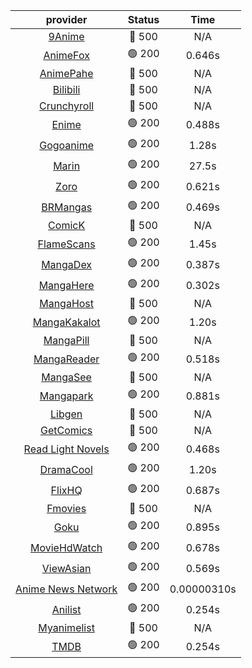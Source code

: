 | **provider** | **Status** | **Time** |
|:--------:|:------:|:----:|
| [9Anime](https://9anime.pl) | 🔴 500 | N/A |
|  [AnimeFox](https://animefox.tv)  | 🟢 200 | 0.646s |
| [AnimePahe](https://animepahe.com) | 🔴 500 | N/A |
| [Bilibili](https://bilibili.tv) | 🔴 500 | N/A |
| [Crunchyroll](https://cronchy.consumet.stream) | 🔴 500 | N/A |
|  [Enime](https://enime.moe)  | 🟢 200 | 0.488s |
|  [Gogoanime](https://gogoanime.cl)  | 🟢 200 | 1.28s |
|  [Marin](https://marin.moe)  | 🟢 200 | 27.5s |
|  [Zoro](https://zoro.to)  | 🟢 200 | 0.621s |
|  [BRMangas](https://www.brmangas.net)  | 🟢 200 | 0.469s |
| [ComicK](https://comick.app) | 🔴 500 | N/A |
|  [FlameScans](https://flamescans.org/)  | 🟢 200 | 1.45s |
|  [MangaDex](https://mangadex.org)  | 🟢 200 | 0.387s |
|  [MangaHere](http://www.mangahere.cc)  | 🟢 200 | 0.302s |
| [MangaHost](https://mangahosted.com) | 🔴 500 | N/A |
|  [MangaKakalot](https://mangakakalot.com)  | 🟢 200 | 1.20s |
| [MangaPill](https://mangapill.com) | 🔴 500 | N/A |
|  [MangaReader](https://mangareader.to)  | 🟢 200 | 0.518s |
| [MangaSee](https://mangasee123.com) | 🔴 500 | N/A |
|  [Mangapark](https://v2.mangapark.net)  | 🟢 200 | 0.881s |
| [Libgen](http://libgen) | 🔴 500 | N/A |
| [GetComics](https://getcomics.info/) | 🔴 500 | N/A |
|  [Read Light Novels](https://readlightnovels.net)  | 🟢 200 | 0.468s |
|  [DramaCool](https://www1.dramacool.cr)  | 🟢 200 | 1.20s |
|  [FlixHQ](https://flixhq.to)  | 🟢 200 | 0.687s |
| [Fmovies](https://fmovies.to) | 🔴 500 | N/A |
|  [Goku](https://goku.sx)  | 🟢 200 | 0.895s |
|  [MovieHdWatch](https://movieshd.watch)  | 🟢 200 | 0.678s |
|  [ViewAsian](https://viewasian.co)  | 🟢 200 | 0.569s |
|  [Anime News Network](https://www.animenewsnetwork.com)  | 🟢 200 | 0.00000310s |
|  [Anilist](https://anilist.co)  | 🟢 200 | 0.254s |
| [Myanimelist](https://myanimelist.net/) | 🔴 500 | N/A |
|  [TMDB](https://www.themoviedb.org)  | 🟢 200 | 0.254s |
